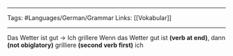 ___
Tags: #Languages/German/Grammar 
Links: [[Vokabular]]
___
Das Wetter ist gut -> Ich grillere
Wenn das Wetter gut ist **(verb at end)**, dann **(not obiglatory)** grilliere **(second verb first)** ich

